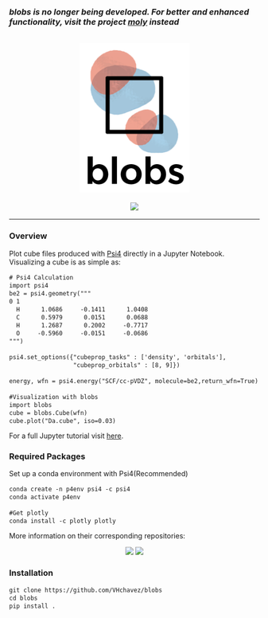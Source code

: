 
### *blobs is no longer being developed. For better and enhanced functionality, visit the project [moly](https://github.com/VHchavez/moly) instead*
<p align="center">
<br>
<img src="docs/media/logo_vertical.png" alt="Blobs" height=300> <br><br>
<a href="https://opensource.org/licenses/BSD-3-Clause"><img src="https://img.shields.io/badge/License-BSD%203--Clause-blue.svg" /></a>
<br>
</p>

<!--
<a href="https://travis-ci.org/VHChavez/blobs"><img src="https://travis-ci.org/VHChavez/blobs.svg?branch=master"></a>
<a href="https://ci.appveyor.com/project/VHchavez/blobs"><img src="https://ci.appveyor.com/api/projects/status/REPLACE_WITH_APPVEYOR_LINK/branch/master?svg=true"></a>
-->


---


### Overview

Plot cube files produced with [Psi4](https://www.github.com/psi4/psi4) directly in a Jupyter Notebook. Visualizing a cube is as simple as:
```
# Psi4 Calculation
import psi4 
be2 = psi4.geometry("""
0 1 
  H      1.0686     -0.1411      1.0408
  C      0.5979      0.0151      0.0688
  H      1.2687      0.2002     -0.7717
  O     -0.5960     -0.0151     -0.0686
""")

psi4.set_options({"cubeprop_tasks" : ['density', 'orbitals'],
                  "cubeprop_orbitals" : [8, 9]})

energy, wfn = psi4.energy("SCF/cc-pVDZ", molecule=be2,return_wfn=True)

#Visualization with blobs
import blobs
cube = blobs.Cube(wfn)
cube.plot("Da.cube", iso=0.03)
```

For a full Jupyter tutorial visit [here](https://github.com/VHchavez/blobs/blob/b32ede91d43514fe24e15c9da0a2ebbb43d383e9/blobs/tutorial/Cube_Plot_Basics.ipynb).


### Required Packages
Set up a conda environment with Psi4(Recommended)
```
conda create -n p4env psi4 -c psi4
conda activate p4env

#Get plotly
conda install -c plotly plotly
```

More information on their corresponding repositories: 

<p align="center">
  <a href="https://github.com/psi4/psi4numpy"><img src="https://molssi.org/wp-content/uploads/2018/06/psi4numpybanner_eqn-1200x390_c.jpg" height=80 /></a>
  <a href="https://www.github.com/plotly/plotly.py"><img src="https://prismic-io.s3.amazonaws.com/plotly%2F6ea9b995-cdd8-49cb-b058-38bd44c1982d_plotly-logo-01-stripe%402x.png" height=80 /></a>
</p>


### Installation
```
git clone https://github.com/VHchavez/blobs
cd blobs
pip install .
```




